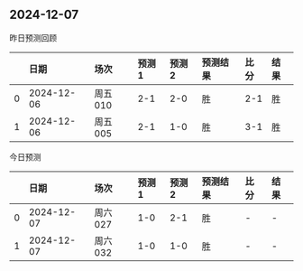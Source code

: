 

 ## 2024-12-07

昨日预测回顾

|    | 日期       | 场次    | 预测1   | 预测2   | 预测结果   | 比分   | 结果   |
|---:|:-----------|:--------|:--------|:--------|:-----------|:-------|:-------|
|  0 | 2024-12-06 | 周五010 | 2-1     | 2-0     | 胜         | 2-1    | 胜     |
|  1 | 2024-12-06 | 周五005 | 2-1     | 1-0     | 胜         | 3-1    | 胜     |

今日预测

|    | 日期       | 场次    | 预测1   | 预测2   | 预测结果   | 比分   | 结果   |
|---:|:-----------|:--------|:--------|:--------|:-----------|:-------|:-------|
|  0 | 2024-12-07 | 周六027 | 1-0     | 2-1     | 胜         | -      | -      |
|  1 | 2024-12-07 | 周六032 | 1-0     | 1-0     | 胜         | -      | -      |